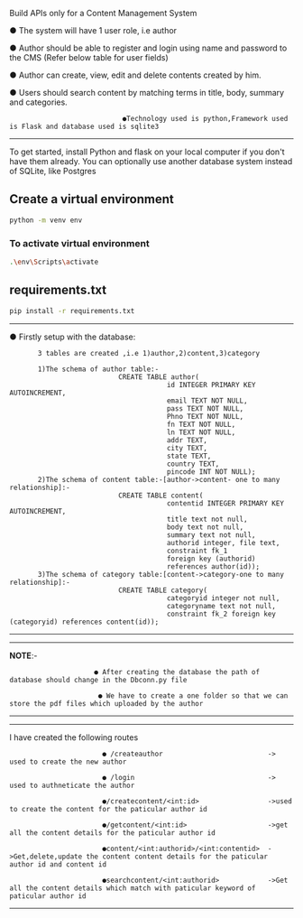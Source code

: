 Build APIs only for a Content Management System 

● The system will have 1 user role, i.e author

● Author should be able to register and login using name and password to the CMS (Refer below table for user fields)

● Author can create, view, edit and delete contents created by him.

● Users should search content by matching terms in title, body, summary and categories.

                                ●Technology used is python,Framework used is Flask and database used is sqlite3


-------------------------------------------------------------------------------------------------------------------------------------------------
To get started, install Python and flask on your local computer 
if you don't have them already. You can optionally use another database system instead of SQLite, like Postgres

## Create a virtual environment

```bash
python -m venv env
```
### To activate virtual environment

```bash
.\env\Scripts\activate
```

## requirements.txt

```bash
pip install -r requirements.txt
```
-----------------------------------------------------------------------------------------------------------------------------
 ● Firstly setup with the database:
           
           3 tables are created ,i.e 1)author,2)content,3)category
           
           1)The schema of author table:-
                               CREATE TABLE author(
                                           id INTEGER PRIMARY KEY AUTOINCREMENT,
                                           email TEXT NOT NULL,
                                           pass TEXT NOT NULL,
                                           Phno TEXT NOT NULL,
                                           fn TEXT NOT NULL,
                                           ln TEXT NOT NULL,
                                           addr TEXT,
                                           city TEXT,
                                           state TEXT,
                                           country TEXT,
                                           pincode INT NOT NULL);
           2)The schema of content table:-[author->content- one to many relationship]:-
                               CREATE TABLE content(
                                           contentid INTEGER PRIMARY KEY AUTOINCREMENT,
                                           title text not null,
                                           body text not null,
                                           summary text not null,
                                           authorid integer, file text,
                                           constraint fk_1
                                           foreign key (authorid)
                                           references author(id));
           3)The schema of category table:[content->category-one to many relationship]:-
                               CREATE TABLE category(
                                           categoryid integer not null,
                                           categoryname text not null,
                                           constraint fk_2 foreign key (categoryid) references content(id)); 
------------------------------------------------------------------------------------------------------------------------------------------------------------                                                     
-----------------------------------------------------------------------------------------------------------------------------------------------------------------------   
**NOTE**:-
                         
                         ● After creating the database the path of database should change in the Dbconn.py file
                           
                          ● We have to create a one folder so that we can store the pdf files which uploaded by the author
------------------------------------------------------------------------------------------------------------------------------------------------------------------------
             
--------------------------------------------------------------------------------------------------------------------------------------------------------------------------
I have created the following routes 
               
                           ● /createauthor                          -> used to create the new author 
                           
                           ● /login                                 -> used to authneticate the author
                           
                           ●/createcontent/<int:id>                 ->used to create the content for the paticular author id
                           
                           ●/getcontent/<int:id>                    ->get all the content details for the paticular author id       
                           
                           ●content/<int:authorid>/<int:contentid>  ->Get,delete,update the content content details for the paticular author id and content id
                           
                           ●searchcontent/<int:authorid>            ->Get all the content details which match with paticular keyword of paticular author id
    
--------------------------------------------------------------------------------------------------------------------------------------------------------------------------
